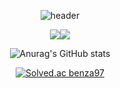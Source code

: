 <div align=center>


  
  
  
  ![header](https://capsule-render.vercel.app/api?type=Cylinder&color=5D5D5D&height=170&section=header&text=Junyoung%20Git%Hub!&fontSize=80)
  
  
  
  
   
  <img src="https://img.shields.io/badge/Python-5D5D5D?style=for-the-badge&logo=Python&logoColor=white"><img src="https://img.shields.io/badge/Git-5D5D5D?style=for-the-badge&logo=Git&logoColor=white">
 
  
  
  
  
  
 
  ![Anurag's GitHub stats](https://github-readme-stats.vercel.app/api?username=benza97&show_icons=true&theme=dark)



[![Solved.ac
benza97](http://mazassumnida.wtf/api/v2/generate_badge?boj=benza97)](https://solved.ac/{handle})



</div>



















